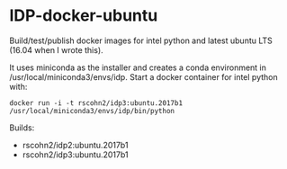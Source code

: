 # IDP-docker-ubuntu

Build/test/publish docker images for intel python and latest ubuntu
LTS (16.04 when I wrote this).

It uses miniconda as the installer and creates a conda environment in
/usr/local/miniconda3/envs/idp. Start a docker container for intel python with:

    docker run -i -t rscohn2/idp3:ubuntu.2017b1 /usr/local/miniconda3/envs/idp/bin/python

Builds:
- rscohn2/idp2:ubuntu.2017b1
- rscohn2/idp3:ubuntu.2017b1

